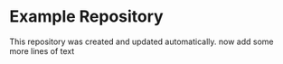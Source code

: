 # Example Repository

This repository was created and updated automatically. now add some more lines of text